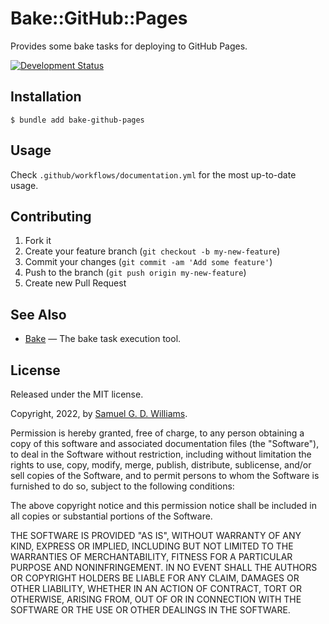 # Bake::GitHub::Pages

Provides some bake tasks for deploying to GitHub Pages.

[![Development Status](https://github.com/ioquatix/bake-github-pages/workflows/Development/badge.svg)](https://github.com/ioquatix/bake-github-pages/actions?workflow=Development)

## Installation

``` shell
$ bundle add bake-github-pages
```

## Usage

Check `.github/workflows/documentation.yml` for the most up-to-date usage.

## Contributing

1.  Fork it
2.  Create your feature branch (`git checkout -b my-new-feature`)
3.  Commit your changes (`git commit -am 'Add some feature'`)
4.  Push to the branch (`git push origin my-new-feature`)
5.  Create new Pull Request

## See Also

  - [Bake](https://github.com/ioquatix/bake) — The bake task execution tool.

## License

Released under the MIT license.

Copyright, 2022, by [Samuel G. D. Williams](http://www.codeotaku.com).

Permission is hereby granted, free of charge, to any person obtaining a copy
of this software and associated documentation files (the "Software"), to deal
in the Software without restriction, including without limitation the rights
to use, copy, modify, merge, publish, distribute, sublicense, and/or sell
copies of the Software, and to permit persons to whom the Software is
furnished to do so, subject to the following conditions:

The above copyright notice and this permission notice shall be included in
all copies or substantial portions of the Software.

THE SOFTWARE IS PROVIDED "AS IS", WITHOUT WARRANTY OF ANY KIND, EXPRESS OR
IMPLIED, INCLUDING BUT NOT LIMITED TO THE WARRANTIES OF MERCHANTABILITY,
FITNESS FOR A PARTICULAR PURPOSE AND NONINFRINGEMENT. IN NO EVENT SHALL THE
AUTHORS OR COPYRIGHT HOLDERS BE LIABLE FOR ANY CLAIM, DAMAGES OR OTHER
LIABILITY, WHETHER IN AN ACTION OF CONTRACT, TORT OR OTHERWISE, ARISING FROM,
OUT OF OR IN CONNECTION WITH THE SOFTWARE OR THE USE OR OTHER DEALINGS IN
THE SOFTWARE.

